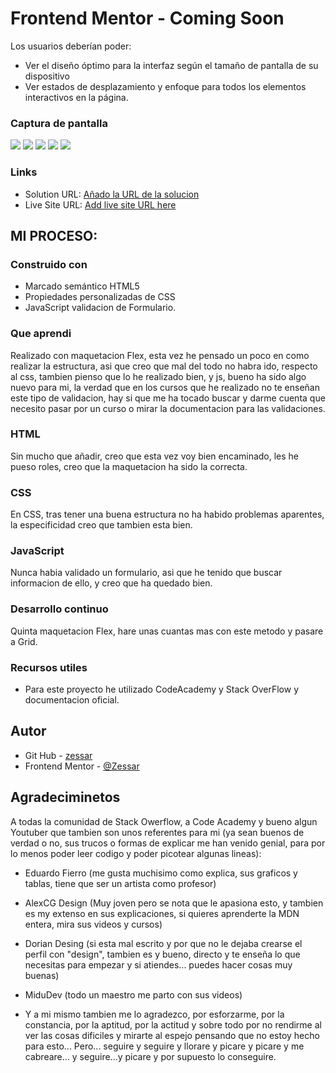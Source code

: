 # Frontend Mentor - Coming Soon

Los usuarios deberían poder:

- Ver el diseño óptimo para la interfaz según el tamaño de pantalla de su dispositivo
- Ver estados de desplazamiento y enfoque para todos los elementos interactivos en la página.

### Captura de pantalla

![](capturas/Captura%20de%20pantalla%202023-09-27%20151254.png)
![](capturas/Captura%20de%20pantalla%202023-09-27%20151303.png)
![](capturas/Captura%20de%20pantalla%202023-09-27%20151337.png)
![](capturas/Captura%20de%20pantalla%202023-09-27%20151352.png)
![](capturas/Captura%20de%20pantalla%202023-09-27%20151402.png)


### Links

- Solution URL: [Añado la URL de la solucion](https://github.com/Zessar/coming-soon)
- Live Site URL: [Add live site URL here](https://zessar.github.io/coming-soon/)

## MI PROCESO:

### Construido con
- Marcado semántico HTML5
- Propiedades personalizadas de CSS
- JavaScript validacion de Formulario.

### Que aprendi
Realizado con maquetacion Flex, esta vez he pensado un poco en como realizar la estructura, asi que creo que mal del todo no habra ido, respecto al css, tambien pienso que lo he realizado bien, y js, bueno ha sido algo nuevo para mi, la verdad que en los cursos que he realizado no te enseñan este tipo de validacion, hay si que me ha tocado buscar y darme cuenta que necesito pasar por un curso o mirar la documentacion para las validaciones.

### HTML
Sin mucho que añadir, creo que esta vez voy bien encaminado, les he pueso roles, creo que la maquetacion ha sido la correcta.

### CSS
En CSS, tras tener una buena estructura no ha habido problemas aparentes, la especificidad creo que tambien esta bien.

### JavaScript
Nunca habia validado un formulario, asi que he tenido que buscar informacion de ello, y creo que ha quedado bien.

### Desarrollo continuo
Quinta maquetacion Flex, hare unas cuantas mas con este metodo y pasare a Grid.

### Recursos utiles
- Para este proyecto he utilizado CodeAcademy y Stack OverFlow y documentacion oficial.

## Autor
- Git Hub - [zessar](https://github.com/Zessar)
- Frontend Mentor - [@Zessar](https://www.frontendmentor.io/profile/Zessar)



## Agradeciminetos

A todas la comunidad de Stack Owerflow, a Code Academy y bueno algun Youtuber que tambien son unos referentes para mi (ya sean buenos de verdad o no, sus trucos o formas de explicar me han venido genial, para por lo menos poder leer codigo y poder picotear algunas lineas):

 - Eduardo Fierro (me gusta muchisimo como explica, sus graficos y tablas, tiene que ser un artista como profesor)

 - AlexCG Design (Muy joven pero se nota que le apasiona esto, y tambien es my extenso en sus explicaciones, si quieres aprenderte la MDN entera, mira sus videos y cursos)

 - Dorian Desing (si esta mal escrito y por que no le dejaba crearse el perfil con "design", tambien es y bueno, directo y te enseña lo que necesitas para empezar y si atiendes... puedes hacer cosas muy buenas)

 - MiduDev (todo un maestro me parto con sus videos)

 - Y a mi mismo tambien me lo agradezco, por esforzarme, por la constancia, por la aptitud, por la actitud y sobre todo por no rendirme al ver las cosas dificiles y mirarte al espejo pensando que no estoy hecho para esto... Pero... seguire y seguire y llorare y picare y picare y me cabreare... y seguire...y picare y por supuesto lo conseguire.


